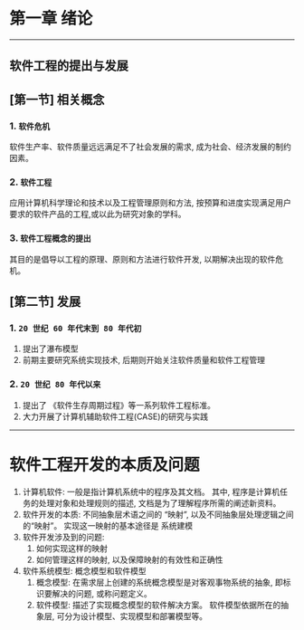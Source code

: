 # 第一章 绪论
---
##  软件工程的提出与发展
## [第一节] 相关概念

### 1.  `软件危机`

软件生产率、软件质量远远满足不了社会发展的需求, 成为社会、经济发展的制约因素。

### 2. `软件工程`

应用计算机科学理论和技术以及工程管理原则和方法, 按预算和进度实现满足用户要求的软件产品的工程,或以此为研究对象的学科。

### 3. `软件工程概念的提出`
其目的是倡导以工程的原理、原则和方法进行软件开发, 以期解决出现的软件危机。

## [第二节] 发展
### 1. `20 世纪 60 年代末到 80 年代初`
1. 提出了瀑布模型
2. 前期主要研究系统实现技术, 后期则开始关注软件质量和软件工程管理
### 2. `20 世纪 80 年代以来`
1. 提出了 《软件生存周期过程》等一系列软件工程标准。
2. 大力开展了计算机辅助软件工程(CASE)的研究与实践
---
# 软件工程开发的本质及问题
1. 计算机软件: 一般是指计算机系统中的程序及其文档。 其中, 程序是计算机任务的处理对象和处理规则的描述, 文档是为了理解程序所需的阐述新资料。
2. 软件开发的本质: 不同抽象层术语之间的 “映射”, 以及不同抽象层处理逻辑之间的“映射”。 实现这一映射的基本途径是 系统建模
3. 软件开发涉及到的问题:
    1. 如何实现这样的映射
    2. 如何管理这样的映射, 以及保障映射的有效性和正确性
4. 软件系统模型: 概念模型和软件模型
    1. 概念模型: 在需求层上创建的系统概念模型是对客观事物系统的抽象, 即标识要解决的问题, 或称问题定义。
    2. 软件模型: 描述了实现概念模型的软件解决方案。 软件模型依据所在的抽象层, 可分为设计模型、实现模型和部署模型等。